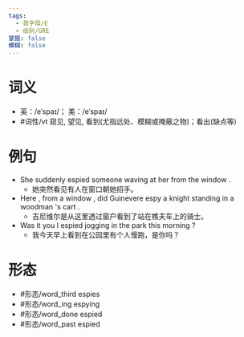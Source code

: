 ```yaml
---
tags:
  - 首字母/E
  - 级别/GRE
掌握: false
模糊: false
---
```

# 词义
- 英：/eˈspaɪ/； 美：/eˈspaɪ/
- #词性/vt  窥见, 望见, 看到(尤指远处、模糊或掩蔽之物)；看出(缺点等)
# 例句
- She suddenly espied someone waving at her from the window .
	- 她突然看见有人在窗口朝她招手。
- Here , from a window , did Guinevere espy a knight standing in a woodman 's cart .
	- 吉尼维尔是从这里透过窗户看到了站在樵夫车上的骑士。
- Was it you I espied jogging in the park this morning ?
	- 我今天早上看到在公园里有个人慢跑，是你吗？
# 形态
- #形态/word_third espies
- #形态/word_ing espying
- #形态/word_done espied
- #形态/word_past espied

